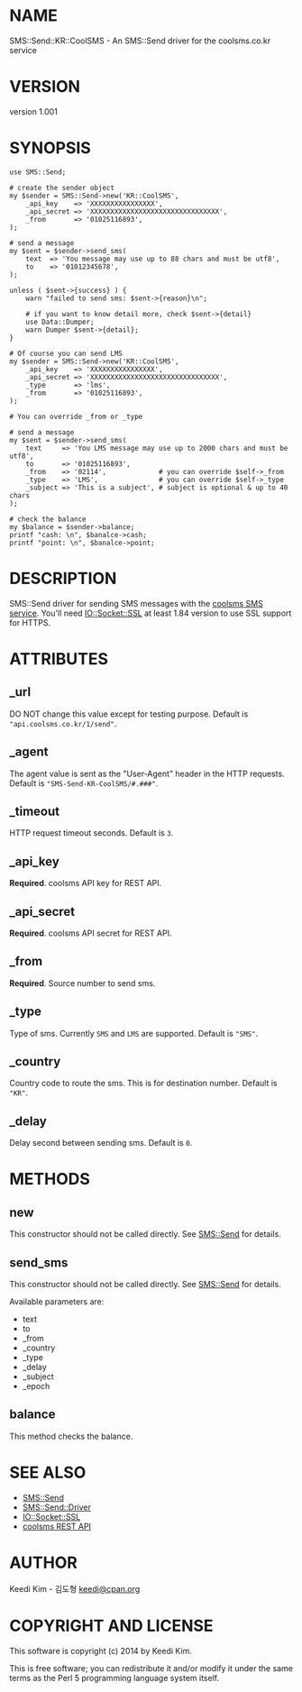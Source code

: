 # NAME

SMS::Send::KR::CoolSMS - An SMS::Send driver for the coolsms.co.kr service

# VERSION

version 1.001

# SYNOPSIS

    use SMS::Send;

    # create the sender object
    my $sender = SMS::Send->new('KR::CoolSMS',
        _api_key    => 'XXXXXXXXXXXXXXXX',
        _api_secret => 'XXXXXXXXXXXXXXXXXXXXXXXXXXXXXXXX',
        _from       => '01025116893',
    );

    # send a message
    my $sent = $sender->send_sms(
        text  => 'You message may use up to 88 chars and must be utf8',
        to    => '01012345678',
    );

    unless ( $sent->{success} ) {
        warn "failed to send sms: $sent->{reason}\n";

        # if you want to know detail more, check $sent->{detail}
        use Data::Dumper;
        warn Dumper $sent->{detail};
    }

    # Of course you can send LMS
    my $sender = SMS::Send->new('KR::CoolSMS',
        _api_key    => 'XXXXXXXXXXXXXXXX',
        _api_secret => 'XXXXXXXXXXXXXXXXXXXXXXXXXXXXXXXX',
        _type       => 'lms',
        _from       => '01025116893',
    );

    # You can override _from or _type

    # send a message
    my $sent = $sender->send_sms(
        text     => 'You LMS message may use up to 2000 chars and must be utf8',
        to       => '01025116893',
        _from    => '02114',             # you can override $self->_from
        _type    => 'LMS',               # you can override $self->_type
        _subject => 'This is a subject', # subject is optional & up to 40 chars
    );

    # check the balance
    my $balance = $sender->balance;
    printf "cash: \n", $banalce->cash;
    printf "point: \n", $banalce->point;

# DESCRIPTION

SMS::Send driver for sending SMS messages with the [coolsms SMS service](http://api.coolsms.co.kr).
You'll need [IO::Socket::SSL](https://metacpan.org/pod/IO::Socket::SSL) at least 1.84 version to use SSL support for HTTPS.

# ATTRIBUTES

## \_url

DO NOT change this value except for testing purpose.
Default is `"api.coolsms.co.kr/1/send"`.

## \_agent

The agent value is sent as the "User-Agent" header in the HTTP requests.
Default is `"SMS-Send-KR-CoolSMS/#.###"`.

## \_timeout

HTTP request timeout seconds.
Default is `3`.

## \_api\_key

**Required**.
coolsms API key for REST API.

## \_api\_secret

**Required**.
coolsms API secret for REST API.

## \_from

**Required**.
Source number to send sms.

## \_type

Type of sms.
Currently `SMS` and `LMS` are supported.
Default is `"SMS"`.

## \_country

Country code to route the sms.
This is for destination number.
Default is `"KR"`.

## \_delay

Delay second between sending sms.
Default is `0`.

# METHODS

## new

This constructor should not be called directly. See [SMS::Send](https://metacpan.org/pod/SMS::Send) for details.

## send\_sms

This constructor should not be called directly. See [SMS::Send](https://metacpan.org/pod/SMS::Send) for details.

Available parameters are:

- text
- to
- \_from
- \_country
- \_type
- \_delay
- \_subject
- \_epoch

## balance

This method checks the balance.

# SEE ALSO

- [SMS::Send](https://metacpan.org/pod/SMS::Send)
- [SMS::Send::Driver](https://metacpan.org/pod/SMS::Send::Driver)
- [IO::Socket::SSL](https://metacpan.org/pod/IO::Socket::SSL)
- [coolsms REST API](http://www.coolsms.co.kr/REST_API)

# AUTHOR

Keedi Kim - 김도형 <keedi@cpan.org>

# COPYRIGHT AND LICENSE

This software is copyright (c) 2014 by Keedi Kim.

This is free software; you can redistribute it and/or modify it under
the same terms as the Perl 5 programming language system itself.
